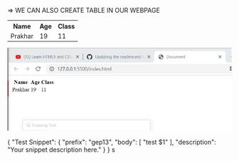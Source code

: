 => WE CAN ALSO CREATE TABLE IN OUR WEBPAGE


<body>
 <table>
  <tr>
   <th>Name</th>
   <th>Age</th>
   <th>Class</th>
  </tr>
  <tr>
   <td>Prakhar</td>
   <td>19</td>
   <td>11</td>
  </tr>
 </table>
</body>

![Table creation with heading](/images/table.PNG)

{
    "Test Snippet": {
        "prefix": "gep13",
        "body": [
            "test $1"
        ],
        "description": "Your snippet description here."
    }
}
s